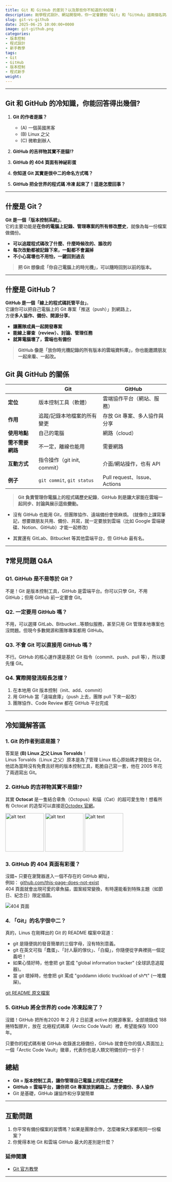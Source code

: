 ```yaml
---
title: Git 和 GitHub 的差別？以及那些你不知道的冷知識！
description: 剛學程式設計、網站開發時，你一定會聽到「Git」和「GitHub」這兩個名詞。它們常常一起出現，但其實用途和定位完全不一樣。這篇文章用白話文帶你理解兩者差異，幫助你快速搞懂為什麼學會「Git」和「GitHub」超重要！
slug: git-vs-github
date: 2025-06-25 10:00:00+0000
image: git-github.png
categories:
- 版本控制
- 程式設計
- 新手教學
tags:
- Git
- GitHub
- 版本控制
- 程式新手
weight: 
---
```


---

## Git 和 GitHub 的冷知識，你能回答得出幾個? 

1. **Git 的作者是誰？**  
   - (A) 一個英國黑客  
   - (B) Linux 之父  
   - (C) 微軟創辦人  

2. **GitHub 的吉祥物其實不是貓!?**

3. **GitHub 的 404 頁面有神祕彩蛋**

4. **你知道 Git 其實是很中二的命名方式嗎？**

5. **GitHub 把全世界的程式碼 冷凍 起來了！這是怎麼回事？**

---


## 什麼是 Git？

**Git 是一個「版本控制系統」**。  
它的主要功能是**在你的電腦上記錄、管理專案的所有修改歷史**，就像為每一份檔案做備份。

- **可以追蹤程式碼改了什麼、什麼時候改的、誰改的**
- **每次改動都被記錄下來，一點都不會漏掉**
- **不小心寫壞也不用怕，一鍵回到過去**

> **把 Git 想像成「你自己電腦上的時光機」，可以隨時回到以前的版本。**

---

## 什麼是 GitHub？

**GitHub 是一個「線上的程式碼託管平台」**。  
它讓你可以把自己電腦上的 Git 專案「推送（push）」到網路上，  
方便**多人協作、備份、開源分享**。

- **讓團隊成員一起開發專案**
- **能線上審查（review）、討論、管理任務**
- **就算電腦壞了，雲端也有備份**

> **GitHub 像是「放你時光機記錄的所有版本的雲端資料庫」，你也能邀請朋友一起來看、一起改。**


## Git 與 GitHub 的關係

|         | **Git**                           | **GitHub**                            |
|---------|-------------------------------|-----------------------------------|
| **定位**    | 版本控制工具（軟體）             | 雲端協作平台（網站、服務）         |
| **作用**    | 追蹤/記錄本地檔案的所有變更      | 存放 Git 專案、多人協作與分享      |
| **使用地點**| 自己的電腦                    | 網路（cloud）                     |
| **需不需要網路**| 不一定，離線也能用           | 需要網路                          |
| **互動方式**| 指令操作（git init, commit）   | 介面/網站操作，也有 API            |
| **例子**    | `git commit`, `git status`    | Pull request、Issue、Actions      |

> **Git 負責管理你電腦上的程式碼歷史紀錄**，**GitHub 則是讓大家能在雲端一起同步、討論與展示這些變動。**
- 沒有 GitHub 也能用 Git，但團隊協作、遠端備份會很麻煩。
(就像你上課寫筆記，想要跟朋友共用、備份、共寫，就一定要放到雲端（比如 Google 雲端硬碟、Notion、GitHub）才能一起修改)

- 其實還有 GitLab、Bitbucket 等其他雲端平台，但 GitHub 最有名。

---

## ❓常見問題 Q&A

### Q1. GitHub 是不是等於 Git？
 不是！Git 是版本控制工具，GitHub 是雲端平台。你可以只學 Git，不用 GitHub；但用 GitHub 前一定要會 Git。

### Q2. 一定要用 GitHub 嗎？
不用，可以選擇 GitLab、Bitbucket…等類似服務，甚至只用 Git 管理本地專案也沒問題。但現今多數開源和團隊專案都用 GitHub。

### Q3. 不會 Git 可以直接用 GitHub 嗎？
不行。GitHub 的核心運作還是基於 Git 指令（commit、push、pull 等），所以要先懂 Git。

### Q4. 實際開發流程長怎樣？
1. 在本地用 Git 版本控制（init、add、commit）
2. 用 GitHub 當「遠端倉庫」（push 上去，團隊 pull 下來一起改）
3. 團隊協作、Code Review 都在 GitHub 平台完成

---

## 冷知識解答區

### 1. Git 的作者到底是誰？
答案是 **(B) Linux 之父 Linus Torvalds**！<br>
Linus Torvalds（Linux 之父）原本是為了管理 Linux 核心原始碼才開發出 Git，他認為當時沒有免費且好用的版本控制工具，乾脆自己寫一套，他在 2005 年花了兩週寫出 Git。

### 2. GitHub 的吉祥物其實不是貓!?
其實 **Octocat** 是一隻結合章魚（Octopus）和貓（Cat）的超可愛生物！想看所有 Octocat 的造型可以直接逛[Octodex 官網](https://octodex.github.com/)。

<img src="image-1.png" alt="alt text" width="120"/>
<img src="image-2.png" alt="alt text" width="120"/>
<img src="image-3.png" alt="alt text" width="120"/>

### 3. GitHub 的 404 頁面有彩蛋？
沒錯~ 只要在瀏覽器進入一個不存在的 GitHub 網址，<br>
例如：
[github.com/this-page-does-not-exist](https://github.com/this-page-does-not-exist)<br>
404 頁面就會出現可愛的章魚貓，圖案經常變換，有時還能看到特殊主題（如節日、紀念日）限定插圖。

![404 頁面](image.png)




### 4. 「Git」的名字很中二？
真的，Linus 在剛釋出的 Git 的 README 檔案中寫道：

- git 是隨便挑的發音簡單的三個字母，沒有特別意義。
- git 在英文可指「蠢蛋」、「討人厭的傢伙」、「白癡」，你隨便從字典裡挑一個定義吧！
- 如果心情好時，他會把 git 當成 "global information tracker" (全球訊息追蹤器)。
- 當 git 壞掉時，他會把 git 罵成 "goddamn idiotic truckload of sh*t" (一堆爛屎)。

[git README 原文檔案](https://github.com/git/git/blob/master/README.md)


### 5. GitHub 將全世界的 code 冷凍起來了？
沒錯！GitHub 把所有2020 年 2 月 2 日前還 active 的開源專案，全部燒錄成 188 捲特製膠片，放在 北極程式碼庫（Arctic Code Vault）裡，希望能保存 1000 年。

只要你的程式碼有被 GitHub 收錄進北極備份，GitHub 就會在你的個人頁面加上一個「Arctic Code Vault」徽章，代表你也是人類文明備份的一份子！



## 總結

- **Git = 版本控制工具，讓你管理自己電腦上的程式碼歷史**
- **GitHub = 雲端平台，讓你把 Git 專案放到網路上，方便備份、多人協作**
- Git 是基礎，GitHub 讓協作和分享變簡單

---

## 互動問題

1. 你平常有備份檔案的習慣嗎？如果是團隊合作，怎麼確保大家都用同一份檔案？
2. 你覺得本地 Git 和雲端 GitHub 最大的差別是什麼？



### 延伸閱讀
- [Git 官方教學](https://git-scm.com/book/zh-tw/v2)



---